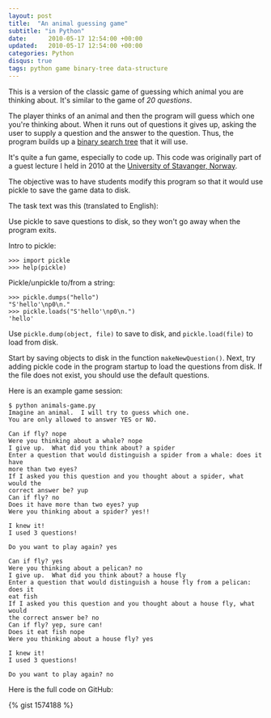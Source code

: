 ```yaml
---
layout: post
title:  "An animal guessing game"
subtitle: "in Python"
date:      2010-05-17 12:54:00 +00:00
updated:   2010-05-17 12:54:00 +00:00
categories: Python
disqus: true
tags: python game binary-tree data-structure
---
```


This is a version of the classic game of guessing which animal you
are thinking about.  It's similar to the game of *20 questions*.

The player thinks of an animal and then the program will guess which one
you're thinking about. When it runs out of questions it gives up, asking the
user to supply a question and the answer to the question. Thus, the program
builds up a [binary search tree][bst] that it will use.

It's quite a fun game, especially to code up.
This code was originally part of a guest lecture I held in 2010
at the [University of Stavanger, Norway][uis].

The objective was to have students modify this program so that it
would use pickle to save the game data to disk.

The task text was this (translated to English):

Use pickle to save questions to disk, so they won't go away when
the program exits.

Intro to pickle:

    >>> import pickle
    >>> help(pickle)

Pickle/unpickle to/from a string:

    >>> pickle.dumps("hello")
    "S'hello'\np0\n."
    >>> pickle.loads("S'hello'\np0\n.")
    'hello'

Use `pickle.dump(object, file)` to save to disk, and `pickle.load(file)`
to load from disk.

Start by saving objects to disk in the function `makeNewQuestion()`.
Next, try adding pickle code in the program startup to load the
questions from disk.  If the file does not exist, you should use
the default questions.

Here is an example game session:

    $ python animals-game.py
    Imagine an animal.  I will try to guess which one.
    You are only allowed to answer YES or NO.

    Can if fly? nope
    Were you thinking about a whale? nope
    I give up.  What did you think about? a spider
    Enter a question that would distinguish a spider from a whale: does it have
    more than two eyes?
    If I asked you this question and you thought about a spider, what would the
    correct answer be? yup
    Can if fly? no
    Does it have more than two eyes? yup
    Were you thinking about a spider? yes!!

    I knew it!
    I used 3 questions!

    Do you want to play again? yes

    Can if fly? yes
    Were you thinking about a pelican? no
    I give up.  What did you think about? a house fly
    Enter a question that would distinguish a house fly from a pelican: does it
    eat fish
    If I asked you this question and you thought about a house fly, what would
    the correct answer be? no
    Can if fly? yep, sure can!
    Does it eat fish nope
    Were you thinking about a house fly? yes

    I knew it!
    I used 3 questions!

    Do you want to play again? no

Here is the full code on GitHub:

{% gist 1574188 %}

[uis]: http://www.uis.no
[bst]: https://en.wikipedia.org/wiki/Binary_search_tree
